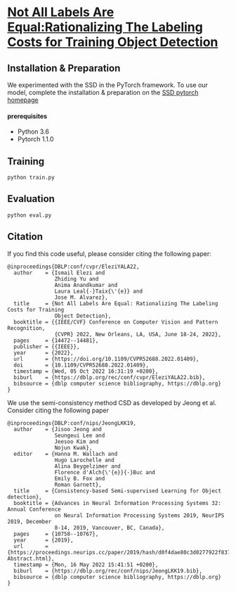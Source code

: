 # [Not All Labels Are Equal:Rationalizing The Labeling Costs for Training Object Detection](https://openaccess.thecvf.com/content/CVPR2022/papers/Elezi_Not_All_Labels_Are_Equal_Rationalizing_the_Labeling_Costs_for_CVPR_2022_paper.pdf)


## Installation & Preparation
We experimented with the SSD in the PyTorch framework. To use our model, complete the installation & preparation on the [SSD pytorch homepage](https://github.com/amdegroot/ssd.pytorch)

#### prerequisites
- Python 3.6
- Pytorch 1.1.0

## Training
```Shell
python train.py
```

## Evaluation
```Shell
python eval.py
```

## Citation

If you find this code useful, please consider citing the following paper:

````
@inproceedings{DBLP:conf/cvpr/EleziYALA22,
  author    = {Ismail Elezi and
               Zhiding Yu and
               Anima Anandkumar and
               Laura Leal{-}Taix{\'{e}} and
               Jose M. Alvarez},
  title     = {Not All Labels Are Equal: Rationalizing The Labeling Costs for Training
               Object Detection},
  booktitle = {{IEEE/CVF} Conference on Computer Vision and Pattern Recognition,
               {CVPR} 2022, New Orleans, LA, USA, June 18-24, 2022},
  pages     = {14472--14481},
  publisher = {{IEEE}},
  year      = {2022},
  url       = {https://doi.org/10.1109/CVPR52688.2022.01409},
  doi       = {10.1109/CVPR52688.2022.01409},
  timestamp = {Wed, 05 Oct 2022 16:31:19 +0200},
  biburl    = {https://dblp.org/rec/conf/cvpr/EleziYALA22.bib},
  bibsource = {dblp computer science bibliography, https://dblp.org}
}
````

We use the semi-consistency method CSD as developed by Jeong et al. Consider citing the following paper

````
@inproceedings{DBLP:conf/nips/JeongLKK19,
  author    = {Jisoo Jeong and
               Seungeui Lee and
               Jeesoo Kim and
               Nojun Kwak},
  editor    = {Hanna M. Wallach and
               Hugo Larochelle and
               Alina Beygelzimer and
               Florence d'Alch{\'{e}}{-}Buc and
               Emily B. Fox and
               Roman Garnett},
  title     = {Consistency-based Semi-supervised Learning for Object detection},
  booktitle = {Advances in Neural Information Processing Systems 32: Annual Conference
               on Neural Information Processing Systems 2019, NeurIPS 2019, December
               8-14, 2019, Vancouver, BC, Canada},
  pages     = {10758--10767},
  year      = {2019},
  url       = {https://proceedings.neurips.cc/paper/2019/hash/d0f4dae80c3d0277922f8371d5827292-Abstract.html},
  timestamp = {Mon, 16 May 2022 15:41:51 +0200},
  biburl    = {https://dblp.org/rec/conf/nips/JeongLKK19.bib},
  bibsource = {dblp computer science bibliography, https://dblp.org}
}
````
